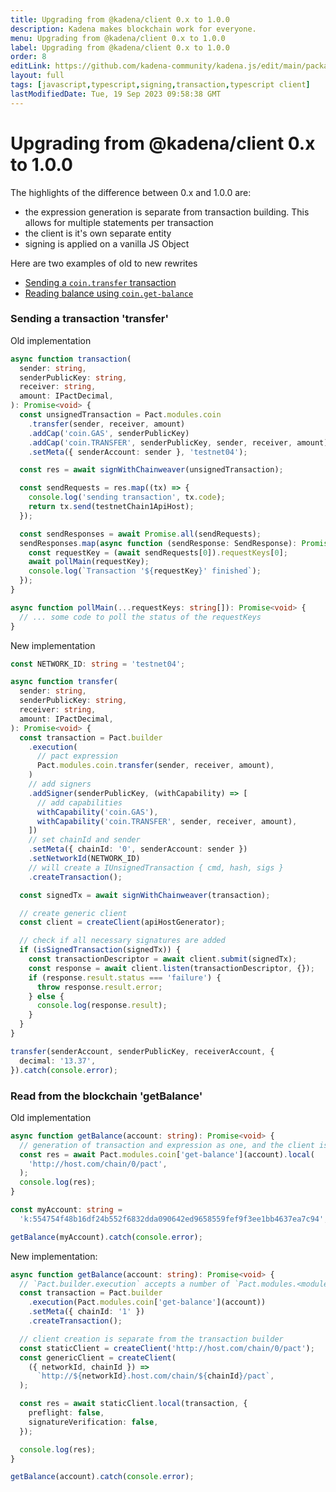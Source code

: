 ```yaml
---
title: Upgrading from @kadena/client 0.x to 1.0.0
description: Kadena makes blockchain work for everyone.
menu: Upgrading from @kadena/client 0.x to 1.0.0
label: Upgrading from @kadena/client 0.x to 1.0.0
order: 8
editLink: https://github.com/kadena-community/kadena.js/edit/main/packages/libs/client/README.md
layout: full
tags: [javascript,typescript,signing,transaction,typescript client]
lastModifiedDate: Tue, 19 Sep 2023 09:58:38 GMT
---
```

# Upgrading from @kadena/client 0.x to 1.0.0

The highlights of the difference between 0.x and 1.0.0 are:

*   the expression generation is separate from transaction building. This allows
    for multiple statements per transaction
*   the client is it's own separate entity
*   signing is applied on a vanilla JS Object

Here are two examples of old to new rewrites

*   [Sending a  `coin.transfer` transaction](/kadena/client/upgrading-from-kadenaclient-0x-to-100#sending-a-transaction-transfer)
*   [Reading balance using  `coin.get-balance`](/kadena/client/upgrading-from-kadenaclient-0x-to-100#read-from-the-blockchain-getbalance)

### Sending a transaction 'transfer'

Old implementation

```ts
async function transaction(
  sender: string,
  senderPublicKey: string,
  receiver: string,
  amount: IPactDecimal,
): Promise<void> {
  const unsignedTransaction = Pact.modules.coin
    .transfer(sender, receiver, amount)
    .addCap('coin.GAS', senderPublicKey)
    .addCap('coin.TRANSFER', senderPublicKey, sender, receiver, amount)
    .setMeta({ senderAccount: sender }, 'testnet04');

  const res = await signWithChainweaver(unsignedTransaction);

  const sendRequests = res.map((tx) => {
    console.log('sending transaction', tx.code);
    return tx.send(testnetChain1ApiHost);
  });

  const sendResponses = await Promise.all(sendRequests);
  sendResponses.map(async function (sendResponse: SendResponse): Promise<void> {
    const requestKey = (await sendRequests[0]).requestKeys[0];
    await pollMain(requestKey);
    console.log(`Transaction '${requestKey}' finished`);
  });
}

async function pollMain(...requestKeys: string[]): Promise<void> {
  // ... some code to poll the status of the requestKeys
}
```

New implementation

```ts
const NETWORK_ID: string = 'testnet04';

async function transfer(
  sender: string,
  senderPublicKey: string,
  receiver: string,
  amount: IPactDecimal,
): Promise<void> {
  const transaction = Pact.builder
    .execution(
      // pact expression
      Pact.modules.coin.transfer(sender, receiver, amount),
    )
    // add signers
    .addSigner(senderPublicKey, (withCapability) => [
      // add capabilities
      withCapability('coin.GAS'),
      withCapability('coin.TRANSFER', sender, receiver, amount),
    ])
    // set chainId and sender
    .setMeta({ chainId: '0', senderAccount: sender })
    .setNetworkId(NETWORK_ID)
    // will create a IUnsignedTransaction { cmd, hash, sigs }
    .createTransaction();

  const signedTx = await signWithChainweaver(transaction);

  // create generic client
  const client = createClient(apiHostGenerator);

  // check if all necessary signatures are added
  if (isSignedTransaction(signedTx)) {
    const transactionDescriptor = await client.submit(signedTx);
    const response = await client.listen(transactionDescriptor, {});
    if (response.result.status === 'failure') {
      throw response.result.error;
    } else {
      console.log(response.result);
    }
  }
}

transfer(senderAccount, senderPublicKey, receiverAccount, {
  decimal: '13.37',
}).catch(console.error);
```

### Read from the blockchain 'getBalance'

Old implementation

```ts
async function getBalance(account: string): Promise<void> {
  // generation of transaction and expression as one, and the client is part of the transaction
  const res = await Pact.modules.coin['get-balance'](account).local(
    'http://host.com/chain/0/pact',
  );
  console.log(res);
}

const myAccount: string =
  'k:554754f48b16df24b552f6832dda090642ed9658559fef9f3ee1bb4637ea7c94';

getBalance(myAccount).catch(console.error);
```

New implementation:

```ts
async function getBalance(account: string): Promise<void> {
  // `Pact.builder.execution` accepts a number of `Pact.modules.<module>.<fun>` calls
  const transaction = Pact.builder
    .execution(Pact.modules.coin['get-balance'](account))
    .setMeta({ chainId: '1' })
    .createTransaction();

  // client creation is separate from the transaction builder
  const staticClient = createClient('http://host.com/chain/0/pact');
  const genericClient = createClient(
    ({ networkId, chainId }) =>
      `http://${networkId}.host.com/chain/${chainId}/pact`,
  );

  const res = await staticClient.local(transaction, {
    preflight: false,
    signatureVerification: false,
  });

  console.log(res);
}

getBalance(account).catch(console.error);
```

